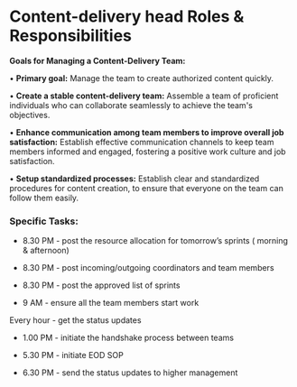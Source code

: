 # Content-delivery head Roles & Responsibilities

**Goals for Managing a Content-Delivery Team:**

• **Primary goal:** Manage the team to create authorized content quickly.

• **Create a stable content-delivery team:** Assemble a team of proficient individuals who can collaborate seamlessly to achieve the team's objectives.

• **Enhance communication among team members to improve overall job satisfaction:** Establish effective communication channels to keep team members informed and engaged, fostering a positive work culture and job satisfaction.

• **Setup standardized processes:** Establish clear and standardized procedures for content creation, to ensure that everyone on the team can follow them easily.

### Specific Tasks:

   * 8.30 PM - post the resource allocation for tomorrow’s sprints ( morning & afternoon)
    
   * 8.30 PM - post incoming/outgoing coordinators and team members
    
   * 8.30 PM - post the approved list of sprints
    
   * 9 AM - ensure all the team members start work
    
   Every hour - get the status updates
    
   * 1.00 PM - initiate the handshake process between teams
    
   * 5.30 PM - initiate EOD SOP
    
   * 6.30 PM - send the status updates to higher management
